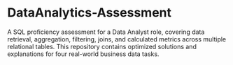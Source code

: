 # DataAnalytics-Assessment
A SQL proficiency assessment for a Data Analyst role, covering data retrieval, aggregation, filtering, joins, and calculated metrics across multiple relational tables. This repository contains optimized solutions and explanations for four real-world business data tasks.
